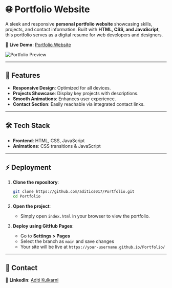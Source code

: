 # 🌐 Portfolio Website

A sleek and responsive **personal portfolio website** showcasing skills, projects, and contact information. Built with **HTML, CSS, and JavaScript**, this portfolio serves as a digital resume for web developers and designers.

🔗 **Live Demo**: [Portfolio Website](https://aditics017.github.io/Portfolio/)

![Portfolio Preview](https://res.cloudinary.com/dx7ylrage/image/upload/v1740252490/portfolio_u1e1pi.png)

---

## 🚀 Features

- **Responsive Design**: Optimized for all devices.
- **Projects Showcase**: Display key projects with descriptions.
- **Smooth Animations**: Enhances user experience.
- **Contact Section**: Easily reachable via integrated contact links.

---

## 🛠 Tech Stack

- **Frontend**: HTML, CSS, JavaScript
- **Animations**: CSS transitions & JavaScript

---

## ⚡ Deployment

1. **Clone the repository**:
   ```sh
   git clone https://github.com/aditics017/Portfolio.git
   cd Portfolio
   ```

2. **Open the project**:
   - Simply open `index.html` in your browser to view the portfolio.

3. **Deploy using GitHub Pages**:
   - Go to **Settings > Pages**
   - Select the branch as `main` and save changes
   - Your site will be live at `https://your-username.github.io/Portfolio/`

---

## 📧 Contact
🔗 **LinkedIn**: [Aditi Kulkarni](https://www.linkedin.com/in/aditi-kulkarni-45a9381b7/)

